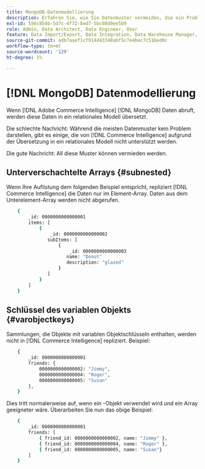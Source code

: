 ```yaml
---
title: MongoDB-Datenmodellierung
description: Erfahren Sie, wie Sie Datenmuster vermeiden, die ein Problem darstellen.
exl-id: 556c854b-5d7c-4f72-8ed7-5bc08d9ee5b9
role: Admin, Data Architect, Data Engineer, User
feature: Data Import/Export, Data Integration, Data Warehouse Manager, Commerce Tables
source-git-commit: adb7aaef1cf914d43348abf5c7e4bec7c51bed0c
workflow-type: tm+mt
source-wordcount: '129'
ht-degree: 1%

---
```


# [!DNL MongoDB] Datenmodellierung

Wenn [!DNL Adobe Commerce Intelligence] [!DNL MongoDB] Daten abruft, werden diese Daten in ein relationales Modell übersetzt.

Die schlechte Nachricht: Während die meisten Datenmuster kein Problem darstellen, gibt es einige, die von [!DNL Commerce Intelligence] aufgrund der Übersetzung in ein relationales Modell nicht unterstützt werden.

Die gute Nachricht: All diese Muster können vermieden werden.

## Unterverschachtelte Arrays {#subnested}

Wenn Ihre Auflistung dem folgenden Beispiel entspricht, repliziert [!DNL Commerce Intelligence] die Daten nur im Element-Array. Daten aus dem Unterelement-Array werden nicht abgerufen.

```bash
    {
        _id: 0000000000000001
        items: [
            {
                _id: 0000000000000002
               subItems: [
                   {
                       _id: 0000000000000003
                      name: "Donut"
                      description: "glazed"
                   }
               ]
            }
        ]
    }
```

## Schlüssel des variablen Objekts {#varobjectkeys}

Sammlungen, die Objekte mit variablen Objektschlüsseln enthalten, werden nicht in [!DNL Commerce Intelligence] repliziert. Beispiel:

```bash
    {
        _id: 0000000000000001
        friends: {
            0000000000000002: "Jimmy",
            0000000000000004: "Roger",
            0000000000000005: "Susan"
        },
    }
```

Dies tritt normalerweise auf, wenn ein -Objekt verwendet wird und ein Array geeigneter wäre. Überarbeiten Sie nun das obige Beispiel:

```bash
    {
        _id: 0000000000000001
        friends: [
            { friend_id: 0000000000000002, name: "Jimmy" },
            { friend_id: 0000000000000004, name: "Roger" },
            { friend_id: 0000000000000005, name: "Susan"}
        ]
    }
```
